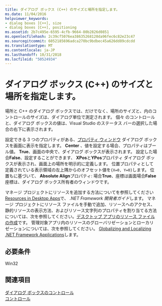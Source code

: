 ```yaml
---
title: ダイアログ ボックス (C++) のサイズと場所を指定します。
ms.date: 11/04/2016
helpviewer_keywords:
- dialog boxes [C++], size
- dialog boxes [C++], positioning
ms.assetid: 2b7c495e-6595-4cfb-9664-80b2826d0851
ms.openlocfilehash: 2c39cf5076ea38635268120da96fec6c82e23c47
ms.sourcegitcommit: 6052185696adca270bc9bdbec45a626dd89cdcdd
ms.translationtype: MT
ms.contentlocale: ja-JP
ms.lasthandoff: 10/31/2018
ms.locfileid: "50524934"
---
```

# <a name="specifying-the-location-and-size-of-a-dialog-box-c"></a>ダイアログ ボックス (C++) のサイズと場所を指定します。

場所と C++ のダイアログ ボックスでは、だけでなく、場所のサイズと、内のコントロールのサイズは、ダイアログ単位で測定されます。 個々 のコントロールと、ダイアログ ボックスの値は、Visual Studio のステータス バーの選択した場合の右下に表示されます。

設定できる 3 つのプロパティがある、[プロパティ ウィンドウ](/visualstudio/ide/reference/properties-window) ダイアログ ボックスを画面に表示を指定します。 **Center** 、値を設定する場合、プロパティはブール値。 **True**、画面の中央で、ダイアログ ボックスが表示されます。 設定した場合**False**、設定することができます、 **XPos**と**YPos**プロパティ ダイアログ ボックスが表示され、画面上の場所を明示的に定義します。 位置プロパティとして定義されている表示領域の左上隅からのオフセット値を`{X=0, Y=0}`します。 位置もに基づいて、 **Absolute Align**プロパティ: 場合**True**、座標は画面場合**False**座標は、ダイアログ ボックス所有者のウィンドウです。

マネージ プロジェクトにリソースを追加する方法についてを参照してください[Resources in Desktop Apps](/dotnet/framework/resources/index)で、 *.NET Framework 開発者ガイド*します。 マネージ プロジェクトにリソース ファイルを手動で追加、リソースへのアクセス、静的リソースの表示方法、およびリソース文字列のプロパティを割り当てる方法については、次を参照してください。[デスクトップ アプリのリソース ファイルの作成](/dotnet/framework/resources/creating-resource-files-for-desktop-apps)です。 管理対象アプリ内のリソースのグローバリゼーションとローカリゼーションについては、次を参照してください。 [Globalizing and Localizing .NET Framework Applications](/dotnet/standard/globalization-localization/index)します。

## <a name="requirements"></a>必要条件

Win32

## <a name="see-also"></a>関連項目

[ダイアログ ボックスのコントロール](../windows/controls-in-dialog-boxes.md)<br/>
[コントロール](../mfc/controls-mfc.md)